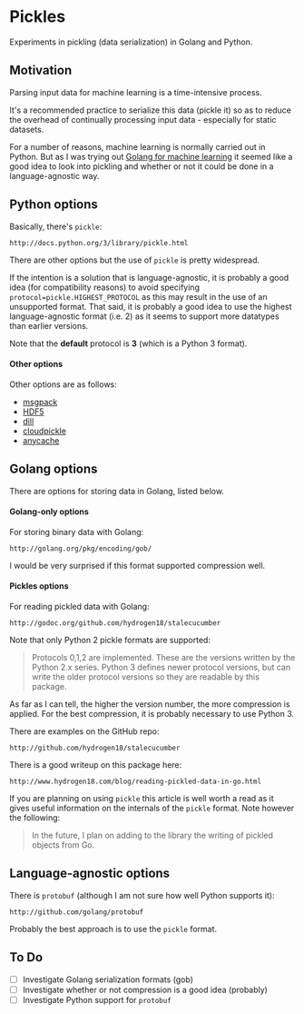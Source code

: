 # Pickles

Experiments in pickling (data serialization) in Golang and Python.

## Motivation

Parsing input data for machine learning is a time-intensive process.

It's a recommended practice to serialize this data (pickle it) so as
to reduce the overhead of continually processing input data - especially
for static datasets.

For a number of reasons, machine learning is normally carried out
in Python. But as I was trying out
[Golang for machine learning](http://github.com/mramshaw/gophernet) 
it seemed like a good idea to look into pickling and whether or not
it could be done in a language-agnostic way.

## Python options

Basically, there's `pickle`:

    http://docs.python.org/3/library/pickle.html

There are other options but the use of `pickle` is pretty widespread.

If the intention is a solution that is language-agnostic, it
is probably a good idea (for compatibility reasons) to avoid
specifying `protocol=pickle.HIGHEST_PROTOCOL` as this may result
in the use of an unsupported format. That said, it is probably
a good idea to use the highest language-agnostic format (i.e. 2)
as it seems to support more datatypes than earlier versions.

Note that the __default__ protocol is __3__ (which is a Python 3
format).

#### Other options

Other options are as follows:

* [msgpack](http://pypi.org/project/msgpack-python/)
* [HDF5](http://docs.h5py.org/en/latest/quick.html)
* [dill](http://pypi.org/project/dill/)
* [cloudpickle](http://pypi.org/project/cloudpickle/)
* [anycache](http://pypi.org/project/anycache/)

## Golang options

There are options for storing data in Golang, listed below.

#### Golang-only options

For storing binary data with Golang:

    http://golang.org/pkg/encoding/gob/

I would be very surprised if this format supported compression well.

#### Pickles options

For reading pickled data with Golang:

    http://godoc.org/github.com/hydrogen18/stalecucumber

Note that only Python 2 pickle formats are supported:

> Protocols 0,1,2 are implemented. These are the versions written by the Python 2.x series. Python 3 defines newer protocol versions, but can write the older protocol versions so they are readable by this package.

As far as I can tell, the higher the version number, the
more compression is applied. For the best compression, it
is probably necessary to use Python 3.

There are examples on the GitHub repo:

    http://github.com/hydrogen18/stalecucumber

There is a good writeup on this package here:

    http://www.hydrogen18.com/blog/reading-pickled-data-in-go.html

If you are planning on using `pickle` this article is well worth a read
as it gives useful information on the internals of the `pickle` format.
Note however the following:

> In the future, I plan on adding to the library the writing of pickled objects from Go.

## Language-agnostic options

There is `protobuf` (although I am not sure how well Python supports it):

    http://github.com/golang/protobuf

Probably the best approach is to use the `pickle` format.

## To Do

- [ ] Investigate Golang serialization formats (gob)
- [ ] Investigate whether or not compression is a good idea (probably)
- [ ] Investigate Python support for `protobuf`
